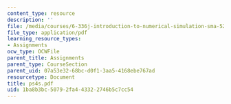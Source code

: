 ```yaml
---
content_type: resource
description: ''
file: /media/courses/6-336j-introduction-to-numerical-simulation-sma-5211-fall-2003/1ba8b3bc50792fa443322746b5c7cc54_ps4s.pdf
file_type: application/pdf
learning_resource_types:
- Assignments
ocw_type: OCWFile
parent_title: Assignments
parent_type: CourseSection
parent_uid: 07a53e32-68bc-d0f1-3aa5-4168ebe767ad
resourcetype: Document
title: ps4s.pdf
uid: 1ba8b3bc-5079-2fa4-4332-2746b5c7cc54
---
```

